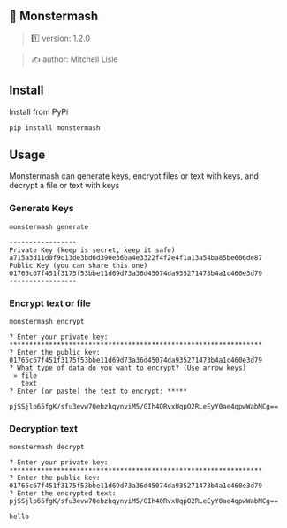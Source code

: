 ##  🧟 Monstermash

> 1️⃣ version: 1.2.0

> ✍️ author: Mitchell Lisle

## Install
Install from PyPi

```shell
pip install monstermash
```

## Usage
Monstermash can generate keys, encrypt files or text with keys, and decrypt a file or text with keys

### Generate Keys
```shell
monstermash generate
```

```text
-----------------
Private Key (keep is secret, keep it safe)
a715a3d11d0f9c13de3bd6d390e36ba4e3322f4f2e4f1a13a54ba85be606de87
Public Key (you can share this one)
01765c67f451f3175f53bbe11d69d73a36d45074da935271473b4a1c460e3d79
-----------------
```

### Encrypt text or file
```shell
monstermash encrypt
```

```text
? Enter your private key: ****************************************************************
? Enter the public key: 01765c67f451f3175f53bbe11d69d73a36d45074da935271473b4a1c460e3d79
? What type of data do you want to encrypt? (Use arrow keys)
 » file
   text
? Enter (or paste) the text to encrypt: *****

pjSSjlp65fgK/sfu3evw7QebzhqynviM5/GIh4QRvxUqpO2RLeEyY0ae4qpwWabMCg==
```

### Decryption text
```shell
monstermash decrypt
```

```text
? Enter your private key: ****************************************************************
? Enter the public key: 01765c67f451f3175f53bbe11d69d73a36d45074da935271473b4a1c460e3d79
? Enter the encrypted text: pjSSjlp65fgK/sfu3evw7QebzhqynviM5/GIh4QRvxUqpO2RLeEyY0ae4qpwWabMCg==

hello
```